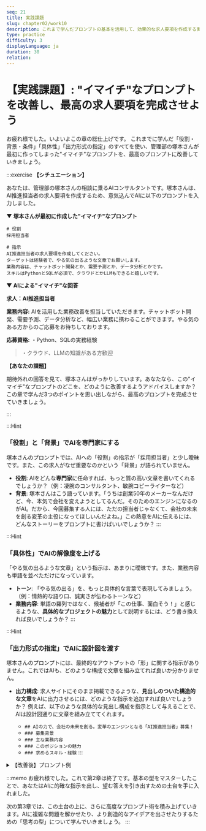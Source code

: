 ```yaml
---
seq: 21
title: 実践課題
slug: chapter02/work10
description: これまで学んだプロンプトの基本を活用して、効果的な求人要項を作成する実践課題
type: practice
difficulty: 3
displayLanguage: ja
duration: 30
relation: 
---
```


# 【実践課題】: "イマイチ"なプロンプトを改善し、最高の求人要項を完成させよう

お疲れ様でした。いよいよこの章の総仕上げです。
これまでに学んだ「役割・背景・条件」「具体性」「出力形式の指定」のすべてを使い、管理部の塚本さんが最初に作ってしまった"イマイチ"なプロンプトを、最高のプロンプトに改善していきましょう。

:::exercise
**【シチュエーション】**

あなたは、管理部の塚本さんの相談に乗るAIコンサルタントです。塚本さんは、AI推進担当者の求人要項を作成するため、意気込んでAIに以下のプロンプトを入力しました。

**▼ 塚本さんが最初に作成した"イマイチ"なプロンプト**
```
# 役割
採用担当者

# 指示
AI推進担当者の求人要項を作成してください。
ターゲットは経験者で、やる気の出るような文章でお願いします。
業務内容は、チャットボット開発とか、需要予測とか、データ分析とかです。
スキルはPythonとSQLが必須で、クラウドとかLLMもできると嬉しいです。
```

**▼ AIによる"イマイチ"な回答**

**求人：AI推進担当者**

**業務内容:**
AIを活用した業務改善を担当していただきます。チャットボット開発、需要予測、データ分析など、幅広い業務に携わることができます。やる気のある方からのご応募をお待ちしております。

**応募資格:**
・Python、SQLの実務経験
> ・クラウド、LLMの知識がある方歓迎


**【あなたの課題】**

期待外れの回答を見て、塚本さんはがっかりしています。あなたなら、この"イマイチ"なプロンプトのどこを、どのように改善するようアドバイスしますか？
この章で学んだ3つのポイントを思い出しながら、最高のプロンプトを完成させていきましょう。

:::

:::Hint
### 「役割」と「背景」でAIを専門家にする

塚本さんのプロンプトでは、AIへの「役割」の指示が「採用担当者」と少し曖昧です。また、この求人がなぜ重要なのかという「背景」が語られていません。
* **役割**: AIをどんな**専門家**に任命すれば、もっと質の高い文章を書いてくれるでしょうか？（例：凄腕のコンサルタント、敏腕コピーライターなど）
* **背景**: 塚本さんはこう語っています。「うちは創業50年のメーカーなんだけど、今、本気で会社を変えようとしてるんだ。そのためのエンジンになるのがAI。だから、今回募集する人には、ただの担当者じゃなくて、会社の未来を創る変革の主役になってほしいんだよね。」この熱意をAIに伝えるには、どんなストーリーをプロンプトに書けばいいでしょうか？
:::

:::Hint
### 「具体性」でAIの解像度を上げる

「やる気の出るような文章」という指示は、あまりに曖昧です。また、業務内容も単語を並べただけになっています。
* **トーン**: 「やる気の出る」を、もっと具体的な言葉で表現してみましょう。（例：情熱的な語り口、誠実さが伝わるトーンなど）
* **業務内容**: 単語の羅列ではなく、候補者が「この仕事、面白そう！」と感じるような、**具体的なプロジェクトの魅力**として説明するには、どう書き換えれば良いでしょうか？
:::

:::Hint
### 「出力形式の指定」でAIに設計図を渡す

塚本さんのプロンプトには、最終的なアウトプットの「形」に関する指示がありません。これではAIも、どのような構成で文章を組み立てれば良いか分かりません。
* **出力構成**: 求人サイトにそのまま掲載できるような、**見出しのついた構造的な文章**をAIに出力させるには、どのような指示を追加すれば良いでしょうか？ 例えば、以下のような具体的な見出し構成を指示として与えることで、AIは設計図通りに文章を組み立ててくれます。

  - `## AIの力で、会社の未来を創る。変革のエンジンとなる「AI推進担当者」募集！`
  - `### 募集背景`
  - `### 主な業務内容`
  - `### このポジションの魅力`
  - `### 求めるスキル・経験`
:::

<details>
<summary>【改善後】プロンプト例</summary>

### プロンプト例

```markdown

# 役割
あなたは、IT人材の採用を専門とするプロの採用コンサルタントです。

# 背景
当社は、AI活用による業務改革を全社で進めようとしています。今回はその中心となる「AI推進担当者」を募集するため、候補者の心に響く求人要項を作成したいです。

# 条件
- 以下の情報をすべて盛り込み、魅力的な求人要項をMarkdown形式で作成してください。
- **ターゲット**: 事業会社のDX部門やITコンサルティングファームで3年以上の実務経験を持つ人材。
- **トーン**: 堅苦しくせず、挑戦意欲を掻き立てるような情熱的な語り口。
- **業務内容**: 「社内チャットボット開発」「需要予測モデル構築」「顧客アンケート分析」の3つのプロジェクト。
- **スキル**: PythonとSQLは必須。クラウドやLLMの知見は歓迎。
- **出力構成**: 以下の見出しを必ずこの順番で使って、全体を構成してください。
  - `## AIの力で、会社の未来を創る。変革のエンジンとなる「AI推進担当者」募集！`
  - `### 募集背景`
  - `### 主な業務内容`
  - `### このポジションの魅力`
  - `### 求めるスキル・経験`

```

### 【改善後】AI回答出力例

```markdown

## AIの力で、会社の未来を創る。変革のエンジンとなる「AI推進担当者」募集！

### 募集背景
創業から50年、私たちはモノづくりの力で社会に貢献してきました。しかし、時代の変化は加速し、これまでの常識が通用しない時代が訪れています。今、私たちが次なる50年を勝ち抜くために必要なのは、過去の延長線上にはない、全く新しい挑戦です。その核となるのが「AIの力」。私たちは本気で、AIで会社を、そして業界を変えようとしています。あなたには、その変革の心臓部となる、初代「AI推進担当者」として、まだ誰も見たことのない未来を共に創り出す仲間になってほしいのです。

### 主な業務内容
あなたにお任せするのは、決まった仕事をこなすだけの役割ではありません。自らの手で、事業の未来を創り出すプロジェクトそのものです。

- **社内問い合わせ対応の自動化**: 「これ、前にも答えたな…」そんな非効率をなくすため、全社のヘルプデスクに寄せられる膨大な質問をAIで解析。社員の誰もが瞬時に答えを見つけられるチャットボットを、あなたの手で生み出してください。
- **需要予測モデルの構築**: 勘と経験だけに頼った生産は、もう終わりにします。過去の販売データ、天候、市場トレンドをAIに学習させ、未来の需要を予測するモデルを構築。欠品による機会損失や、過剰在庫のリスクから会社を解放する、事業の根幹を担う挑戦です。
- **顧客データの分析**: お客様アンケートに眠る「声なき声」。その宝の山を、AIを使って掘り起こしてください。自由記述欄に隠された新たなニーズやビジネスチャンスを発見し、次のヒット商品を生み出すきっかけを掴みます。

### このポジションの魅力
- **前例も、制約もない。すべてはあなた次第**: 初代メンバーであるあなたの前には、決まりきったレールはありません。経営陣とダイレクトに議論し、会社の未来に直結するプロジェクトを、大きな裁量権を持ってゼロから立ち上げる経験は、何物にも代えがたいあなたの財産となるはずです。
- **会社の「これから」を創る中心人物に**: あなたの仕事の成果は、会社の業績にダイレクトに反映されます。AIの力でビジネス課題を解決し、会社を成長させていく。そんな変革の中心人物としてのやりがいを、日々感じることができるでしょう。

### 求めるスキル・経験
**【必須スキル】**
- Pythonを用いたデータ分析やモデル構築の実務経験
- SQLを用いたデータ抽出・加工の実務経験

**【歓迎スキル】**
- AWS, Azure, GCPいずれかのクラウドプラットフォーム利用経験
- 大規模言語モデル（LLM）に関する知見や活用経験
- ビジネスサイドと円滑に連携できる高いコミュニケーション能力
```

</details>

:::memo
お疲れ様でした。これで第2章は終了です。基本の型をマスターしたことで、あなたはAIに的確な指示を出し、望む答えを引き出すための土台を手に入れました。

次の第3章では、この土台の上に、さらに高度なプロンプト術を積み上げていきます。AIに複雑な問題を解かせたり、より創造的なアイデアを出させたりするための「思考の型」について学んでいきましょう。
:::
